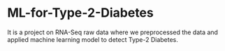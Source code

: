 # ML-for-Type-2-Diabetes
It is a project on RNA-Seq raw data where we preprocessed the data and applied machine learning model to detect Type-2 Diabetes. 
